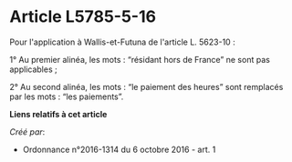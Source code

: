 # Article L5785-5-16

Pour l'application à Wallis-et-Futuna de l'article L. 5623-10 : 

1° Au premier alinéa, les mots : “résidant hors de France” ne sont pas applicables ; 

2° Au second alinéa, les mots : “le paiement des heures” sont remplacés par les mots : “les paiements”.

**Liens relatifs à cet article**

_Créé par_:

  - Ordonnance n°2016-1314 du 6 octobre 2016 - art. 1
